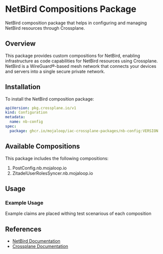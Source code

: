 # NetBird Compositions Package

NetBird composition package that helps in configuring and managing NetBird resources through Crossplane.

## Overview

This package provides custom compositions for NetBird, enabling infrastructure as code capabilities for NetBird resources using Crossplane. NetBird is a WireGuard®-based mesh network that connects your devices and servers into a single secure private network.

## Installation

To install the NetBird composition package:

```yaml
apiVersion: pkg.crossplane.io/v1
kind: Configuration
metadata:
  name: nb-config
spec:
  package: ghcr.io/mojaloop/iac-crossplane-packages/nb-config:VERSION
```

## Available Compositions

This package includes the following compositions:

1. PostConfig.nb.mojaloop.io
2. ZitadelUserRolesSyncer.nb.mojaloop.io

## Usage

### Example Usage

Example claims are placed withing test scenarious of each composition

## References

- [NetBird Documentation](https://netbird.io/docs)
- [Crossplane Documentation](https://crossplane.io/docs)
